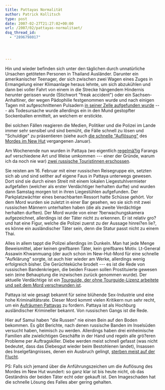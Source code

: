 ```yaml
---
title: Pattayas Normalität
author: Patrick Kollitsch
type: post
date: 2007-02-27T21:27:02+00:00
url: /2007/02/pattayas-normalitaet/
dsq_thread_id:
  - "2896798017"




---
```

Hin und wieder befinden sich unter den täglichen durch unnatürliche Ursachen getöteten Personen in Thailand Ausländer. Darunter ein amerikanischer Teenager, der sich zwischen zwei Wagen eines Zuges in Ermangelung einer Klimaanlage heraus lehnte, um sich abzukühlen und dann bei voller Fahrt von einem in die Strecke hängendem Hindernis herunter gerissen wurde (Stichwort "freak accident") oder ein Sachsen-Anhaltiner, der wegen Pädophilie festgenommen wurde und nach einigen Tagen mit aufgeschnittenen Pulsadern [in seiner Zelle aufgefunden wurde][1] --- als Todesursache wurde allerdings ein in den Mund gestopfter Sockenballen ermittelt, an welchem er erstickte.

Bei solchen Fällen reagieren die Medien, Politiker und die Polizei im Lande immer sehr sensibel und sind bemüht, die Fälle schnell zu lösen und "Schuldige" zu präsentieren (siehe auch <a href="603">die schnelle "Auflösung"</a> des <a href="600">Mordes im New Hut</a> vergangenen Januar).

Am Wochenende nun wurden in Pattaya (wo eigentlich <a href="390">regelmä?ig</a> Farangs auf verschiedene Art und Weise umkommen --- einer der Gründe, warum ich da noch nie war) [zwei russische Touristinnen erschossen][2]. 

Sie reisten am 16. Februar mit einer russischen Reisegruppe ein, setzten sich ab und sind seither auf eigene Faus in Pattaya unterwegs gewesen. Dort sind sie durch einen Streit mit einem lokalen Liegestuhlvermieter aufgefallen (welcher als erster Verdächtiger herhalten durfte) und wurden dann Samstag morgen tot in ihren Liegestühlen aufgefunden. Der Parkplatzwächter eines benachbarten Ressort hatte Schüsse gehört. Vor dem Mord wurden sie zuletzt in einer Bar gesehen, wo sie sich mit zwei russischen Männern unterhalten haben (die als zweite Verdächtige herhalten durften). Der Mord wurde von einer ?berwachungskamera aufgezeichnet, allerdings ist der Täter nicht zu erkennen. Er ist relativ gro? und hat eine Figur, welche die Polizei zuerst zu der Aussage hinrei?en lie?, es könne ein ausländischer Täter sein, denn die Statur passt nicht zu einem Thai. 

Alles in allem tappt die Polizei allerdings im Dunkeln. Man hat jede Menge Beweismittel, aber keinen greifbaren Täter, kein greifbares Motiv. Lt-General Assawin Khwanmuang (der auch schon im New-Hut-Mord für eine schnelle "Aufklärung" sorgte, ist auch hier wieder am Werke, allerdings wenig erfolgreich bisher. Die Gerüchteküche brodelt --- es ist die Rede von russischen Bandenkriegen, die beiden Frauen sollen Prostituierte gewesen sein (eine Behauptung die inzwischen zurück genommen wurde). Der aktuelle Verdächtige ist ein [Tourguide, der ohne Tourguide-Lizenz arbeitete und seit dem Mord verschwunden ist][3].

Pattaya ist wie gesagt bekannt für seine blühende Sex-Industrie und eine hohe Kriminalitätsrate. Dieser Mord kommt vielen Kritikern nun sehr recht, um ein [Aufräumen Pattayas][4] zu fordern. Pattaya ist als Hochburg ausländischer Krimineller bekannt. Von russischen Gangs ist die Rede.

Hier auf Samui haben "die Russen" nie einen Bein auf den Boden bekommen. Es gibt Berichte, nach denen russische Banden im Inselsüden versucht haben, heimisch zu werden. Allerdings haben drei einheimische Familien alle zwielichtigen Geschäfte in der Hand und regeln alle grö?eren Probleme per Auftragskiller. Diebe werden meist schnell gefasst (was nicht bedeutet, dass das Diebesgut wieder beim Bestohlenen landet), Insassen des Inselgefängnisses, denen ein Ausbruch gelingt, <a href="1001">sterben meist auf der Flucht</a>. 

PS: Falls sich jemand über die Anführungszeichen um die Auflösung des Mordes im New Hut wundert: so ganz klar ist bis heute nicht, ob das Geständnis der beiden Täter echt oder gekauft ist. Den Imageschaden hat die schnelle Lösung des Falles aber gering gehalten.

 [1]: http://www.nationmultimedia.com/2007/02/16/national/national_30027022.php
 [2]: http://www.nationmultimedia.com/2007/02/25/national/national_30027815.php
 [3]: http://www.cdnn.info/news/travel/t070227.html
 [4]: http://www.nationmultimedia.com/2007/02/27/opinion/opinion_30027978.php